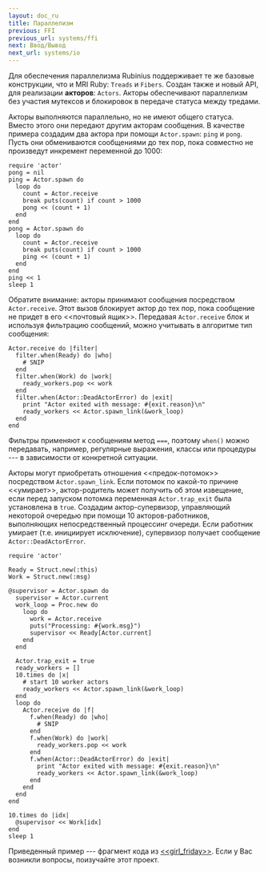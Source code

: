 ```yaml
---
layout: doc_ru
title: Параллелизм
previous: FFI
previous_url: systems/ffi
next: Ввод/Вывод
next_url: systems/io
---
```


Для обеспечения параллелизма Rubinius поддерживает те же базовые конструкции,
что и MRI Ruby: `Treads` и `Fibers`. Создан также и новый API, для реализации
**акторов**: `Actors`. Акторы обеспечивают параллелизм без участия мутексов и
блокировок в передаче статуса между тредами.

Акторы выполняются параллельно, но не имеют общего статуса. Вместо этого они
передают другим акторам сообщения. В качестве примера создадим два актора
при помощи `Actor.spawn`: `ping` и `pong`. Пусть они обмениваются сообщениями
до тех пор, пока совместно не произведут инкремент переменной до 1000:

    require 'actor'
    pong = nil
    ping = Actor.spawn do
      loop do
        count = Actor.receive
        break puts(count) if count > 1000
        pong << (count + 1)
      end
    end
    pong = Actor.spawn do
      loop do
        count = Actor.receive
        break puts(count) if count > 1000
        ping << (count + 1)
      end
    end
    ping << 1
    sleep 1

Обратите внимание: акторы принимают сообщения посредством `Actor.receive`.
Этот вызов блокирует актор до тех пор, пока сообщение не придет в его
<<почтовый ящик>>. Передавая `Actor.receive` блок и используя фильтрацию
сообщений, можно учитывать в алгоритме тип сообщения:

    Actor.receive do |filter|
      filter.when(Ready) do |who|
        # SNIP
      end
      filter.when(Work) do |work|
        ready_workers.pop << work
      end
      filter.when(Actor::DeadActorError) do |exit|
        print "Actor exited with message: #{exit.reason}\n"
        ready_workers << Actor.spawn_link(&work_loop)
      end
    end

Фильтры применяют к сообщениям метод `===`, поэтому `when()` можно
передавать, например, регулярные выражения, классы или процедуры --- в
зависимости от конкретной ситуации.

Акторы могут приобретать отношения <<предок-потомок>> посредством
`Actor.spawn_link`. Если потомок по какой-то причине <<умирает>>,
актор-родитель может получить об этом извещение, если перед запуском потомка
переменная `Actor.trap_exit` была установлена в `true`. Создадим
актор-супервизор, управляющий некоторой очередью при помощи 10
акторов-работников, выполняющих непосредственный процессинг очереди. Если
работник умирает (т.е. инициирует исключение), супервизор получает сообщение
`Actor::DeadActorError`.

    require 'actor'

    Ready = Struct.new(:this)
    Work = Struct.new(:msg)

    @supervisor = Actor.spawn do
      supervisor = Actor.current
      work_loop = Proc.new do
        loop do
          work = Actor.receive
          puts("Processing: #{work.msg}")
          supervisor << Ready[Actor.current]
        end
      end

      Actor.trap_exit = true
      ready_workers = []
      10.times do |x|
        # start 10 worker actors
        ready_workers << Actor.spawn_link(&work_loop)
      end
      loop do
        Actor.receive do |f|
          f.when(Ready) do |who|
            # SNIP
          end
          f.when(Work) do |work|
            ready_workers.pop << work
          end
          f.when(Actor::DeadActorError) do |exit|
            print "Actor exited with message: #{exit.reason}\n"
            ready_workers << Actor.spawn_link(&work_loop)
          end
        end
      end
    end

    10.times do |idx|
      @supervisor << Work[idx]
    end
    sleep 1

Приведенный пример --- фрагмент кода из
[<<girl_friday>>](https://github.com/mperham/girl_friday). Если у Вас возникли
вопросы, поизучайте этот проект.
